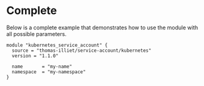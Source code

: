 # Complete

Below is a complete example that demonstrates how to use the module with all possible parameters.

```
module "kubernetes_service_account" {
  source = "thomas-illiet/service-account/kubernetes"
  version = "1.1.0"

  name       = "my-name"
  namespace  = "my-namespace"
}
```